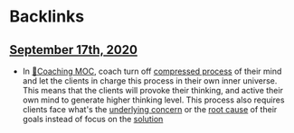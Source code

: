 
# Backlinks
## [September 17th, 2020](<September 17th, 2020.md>)
- In [🧭Coaching MOC](<🧭Coaching MOC.md>), coach turn off [compressed process](<compressed process.md>) of their mind and let the clients in charge this process in their own inner universe. This means that the clients will provoke their thinking, and active their own mind to generate higher thinking level. This process also requires clients face what's the [underlying concern](<underlying concern.md>) or the [root cause](<root cause.md>) of their goals instead of focus on the [solution](<solution.md>)

